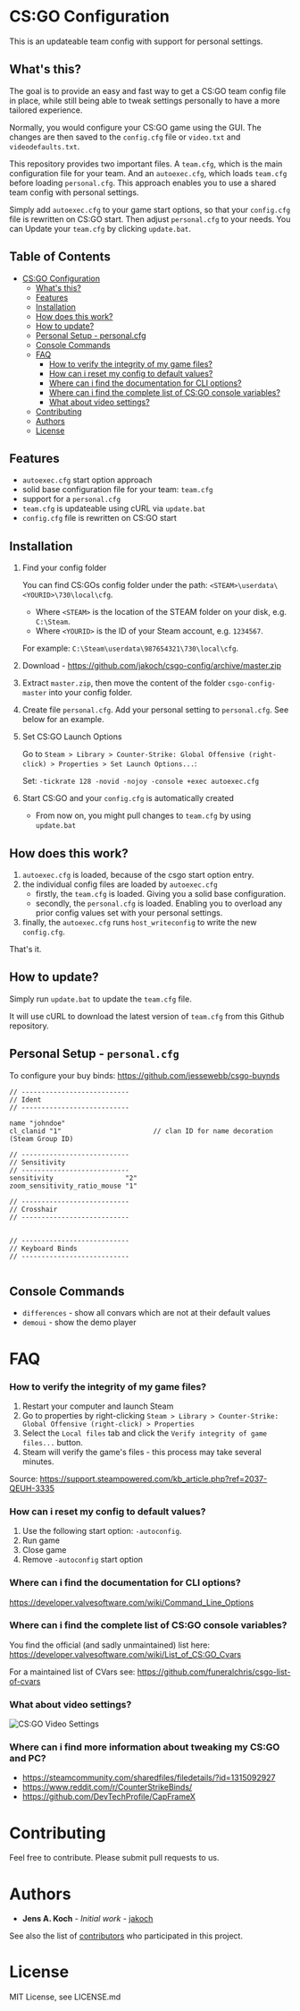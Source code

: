 # CS:GO Configuration

This is an updateable team config with support for personal settings.

## What's this?

The goal is to provide an easy and fast way to get a CS:GO team config file in place,
while still being able to tweak settings personally to have a more tailored experience.

Normally, you would configure your CS:GO game using the GUI.
The changes are then saved to the `config.cfg` file or `video.txt` and `videodefaults.txt`.

This repository provides two important files.
A `team.cfg`, which is the main configuration file for your team.
And an `autoexec.cfg`, which loads `team.cfg` before loading `personal.cfg`.
This approach enables you to use a shared team config with personal settings.

Simply add `autoexec.cfg` to your game start options, so that your `config.cfg` file is rewritten on CS:GO start.
Then adjust `personal.cfg` to your needs. You can Update your `team.cfg` by clicking `update.bat`.

## **Table of Contents** 

- [CS:GO Configuration](#csgo-configuration)
    - [What's this?](#whats-this)
    - [Features](#features)
    - [Installation](#installation)
    - [How does this work?](#how-does-this-work)
    - [How to update?](#how-to-update)
    - [Personal Setup - personal.cfg](#personal-setup---personalcfg)
    - [Console Commands](#console-commands)
    - [FAQ](#faq)
        - [How to verify the integrity of my game files?](#how-to-verify-the-integrity-of-my-game-files)
        - [How can i reset my config to default values?](#where-can-i-find-the-documentation-for-cli-options)
        - [Where can i find the documentation for CLI options?](#where-can-i-find-the-documentation-for-cli-options)
        - [Where can i find the complete list of CS:GO console variables?](#where-can-i-find-the-complete-list-of-csgo-console-variables)
        - [What about video settings?](#what-about-video-settings)
    - [Contributing](#contributing)
    - [Authors](#authors)
    - [License](#license)

## Features

- `autoexec.cfg` start option approach
- solid base configuration file for your team: `team.cfg`
- support for a `personal.cfg`
- `team.cfg` is updateable using cURL via `update.bat`
- `config.cfg` file is rewritten on CS:GO start

## Installation

1. Find your config folder

   You can find CS:GOs config folder under the path: `<STEAM>\userdata\<YOURID>\730\local\cfg`.
    - Where `<STEAM>` is the location of the STEAM folder on your disk, e.g. `C:\Steam`.
    - Where `<YOURID>` is the ID of your Steam account, e.g. `1234567`.

   For example: `C:\Steam\userdata\987654321\730\local\cfg`.

2. Download - https://github.com/jakoch/csgo-config/archive/master.zip
3. Extract `master.zip`, then move the content of the folder `csgo-config-master` into your config folder.
4. Create file `personal.cfg`. Add your personal setting to `personal.cfg`. See below for an example.
5. Set CS:GO Launch Options

   Go to `Steam > Library > Counter-Strike: Global Offensive (right-click) > Properties > Set Launch Options...`:

   Set: `-tickrate 128 -novid -nojoy -console +exec autoexec.cfg`

6. Start CS:GO and your `config.cfg` is automatically created
   - From now on, you might pull changes to `team.cfg` by using `update.bat`

## How does this work?

1. `autoexec.cfg` is loaded, because of the csgo start option entry.
2. the individual config files are loaded by `autoexec.cfg`
   - firstly, the `team.cfg` is loaded. Giving you a solid base configuration.
   - secondly, the `personal.cfg` is loaded. Enabling you to overload any prior config values set with your personal settings.
5. finally, the `autoexec.cfg` runs `host_writeconfig` to write the new `config.cfg`.

That's it.

## How to update?

Simply run `update.bat` to update the `team.cfg` file.

It will use cURL to download the latest version of `team.cfg` from this Github repository.

## Personal Setup - `personal.cfg`

To configure your buy binds: https://github.com/jessewebb/csgo-buynds

```
// ---------------------------
// Ident
// ---------------------------

name "johndoe"
cl_clanid "1"                       // clan ID for name decoration (Steam Group ID)

// ---------------------------
// Sensitivity
// ---------------------------
sensitivity                  "2"
zoom_sensitivity_ratio_mouse "1"

// ---------------------------
// Crosshair 
// ---------------------------


// ---------------------------
// Keyboard Binds
// ---------------------------


```

## Console Commands

- `differences` - show all convars which are not at their default values
- `demoui` - show the demo player

# FAQ

### How to verify the integrity of my game files?

1. Restart your computer and launch Steam
2. Go to properties by right-clicking `Steam > Library > Counter-Strike: Global Offensive (right-click) > Properties`
3. Select the `Local files` tab and click the `Verify integrity of game files...` button.
4. Steam will verify the game's files - this process may take several minutes.

Source: https://support.steampowered.com/kb_article.php?ref=2037-QEUH-3335

### How can i reset my config to default values?

1. Use the following start option: `-autoconfig`.
2. Run game
3. Close game
4. Remove `-autoconfig` start option

### Where can i find the documentation for CLI options?

https://developer.valvesoftware.com/wiki/Command_Line_Options

### Where can i find the complete list of CS:GO console variables?

You find the official (and sadly unmaintained) list here:
https://developer.valvesoftware.com/wiki/List_of_CS:GO_Cvars

For a maintained list of CVars see:
https://github.com/funeralchris/csgo-list-of-cvars

### What about video settings?

![CS:GO Video Settings](http://i.imgur.com/YNVSZp4.jpg)

### Where can i find more information about tweaking my CS:GO and PC?

- https://steamcommunity.com/sharedfiles/filedetails/?id=1315092927
- https://www.reddit.com/r/CounterStrikeBinds/
- https://github.com/DevTechProfile/CapFrameX

# Contributing

Feel free to contribute. Please submit pull requests to us.

# Authors

* **Jens A. Koch** - *Initial work* - [jakoch](https://github.com/jakoch)

See also the list of [contributors](https://github.com/jakoch/csgo-config/contributors) who participated in this project.

# License

MIT License, see LICENSE.md
